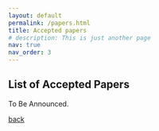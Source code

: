 ```yaml
---
layout: default
permalink: /papers.html
title: Accepted papers
# description: This is just another page
nav: true
nav_order: 3
---
```



## List of Accepted Papers

To Be Announced.

[back](./)
